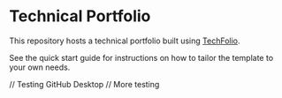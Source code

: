 # Technical Portfolio

This repository hosts a technical portfolio built using [TechFolio](http://techfolios.github.io).

See the quick start guide for instructions on how to tailor the template to your own needs.

// Testing GitHub Desktop
// More testing
